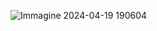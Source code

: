 ![Immagine 2024-04-19 190604](https://github.com/ErnBar/MUSICAJAITA114/assets/167428415/f0fa7b44-095c-4251-afb1-6d6c1b5d7285)
